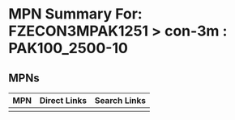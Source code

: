 



# MPN Summary For: FZECON3MPAK1251 > con-3m : PAK100_2500-10

## MPNs
  

|MPN|Direct Links|Search Links|
| :--- | :--- | :--- |
||||
